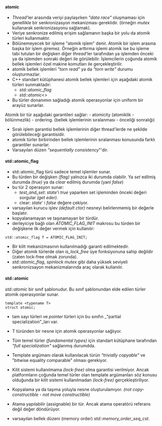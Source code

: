 #### atomic

- _Thread_'ler arasında veriyi paylaşırken _"data race"_ oluşmaması için genellikle bir senkronizasyon mekanizması gereklidir. (örneğin _mutex_ kullanarak senkronizasyonu sağlamak).
- Veriye senkronize edilmiş erişim sağlamanın başka bir yolu da atomik türleri kullanmaktır.
- Bölünemeyecek bir işleme "atomik işlem" denir. Atomik bir işlem arasına başka bir işlem giremez. Örneğin arttırma işlemi atomik ise bu işleme tabi tutulan bir değişken diğer _thread_'ler tarafından ya işlemden önceki ya da işlemden sonraki değeri ile görülebilir.
 İşlemcilerin çoğunda atomik bellek işlemleri özel makine komutları ile gerçekleştirilir.
- atomik bellek işlemleri _"torn read"_ ya da _"torn write"_ durumu oluşturmazlar.
- C++ standart kütüphanesi atomik bellek işlemleri için aşağıdaki atomik türleri sunmaktadır:
    - _std::atomic_flag_
    - _std::atomic_\<>
- Bu türler donanımın sağladığı atomik operasyonlar için uniform bir arayüz sunarlar.

Atomik bir tür aşağıdaki garantileri sağlar:
	- atomicity (atomiklik - bölünmezlik)
	- ordering. (bellek işlemlerinin sıralanması - önceliği sonralığı)
- Sıralı işlem garantisi bellek işlemlerinin diğer thread'lerde ne şekilde görülebileceği garantisidir.
- atomik türler birbirinden bellek işlemlerinin sıralanması konusunda farklı garantiler sunarlar.
- Varsayılan  düzen _"sequentially consistency_"'dir. 

#### std::atomic_flag
- std::atomic_flag türü sadece temel işlemler sunar.
- Bu türden bir değişken _(flag)_ yalnızca iki durumda olabilir. Ya _set_ edilmiş durumda _(true)_ ya da _clear_ edilmiş durumda (yani _false_)
- bu tür 2 operasyon sunar:
	- _test_and_set_: _state_'i _true_ yaparken set işleminden önceki değeri sorgular _(get eder)_. 
	- clear: _state_' i _false_ değere çekiyor.
- varsayılan kurucu işlev _(default ctor)_ nesneyi belirlenmemiş bir değerle başlatır.
- kopyalanamayan ve taşınamayan bir türdür.
- derleyiciye bağlı olan _ATOMIC_FLAG_INIT_ makrosu bu türden bir değişkene ilk değer vermek için kullanılır: 
```
std::atomic_flag f = ATOMIC_FLAG_INIT; 
```
- Bir kilit mekanizmasının kullanılmadığı garanti edilmektedir.
- Diğer atomik türlerde olan _is_lock_free_ üye fonksiyonuna sahip değildir (zaten lock-free olmak zorunda).
- _std::atomic_flag_, _spinlock mutex_ gibi daha yüksek seviyeli senkronizsayon mekanizmalarında araç olarak kullanılır.

#### std::atomic
_std::atomic_ bir sınıf şablonudur. Bu sınıf şablonundan elde edilen türler atomik operasyonlar sunar.

```
template <typename T>
struct atomic;
```
- tam sayı türleri ve _pointer_ türleri için bu sınıfın _"partial specialization"_ları var.

- T türünden bir nesne için atomik operasyonlar sağlıyor.
- Tüm temel türler _(fundamental types)_ için standart kütüphane tarafından _"full specialization"_ sağlanmış durumdda.
- Template argümanı olarak kullanılacak türün _"trivially copyable"_ ve "bitwise equality comparable" olması gerekiyor.
- Kilit sistemi kullanılmama _(lock-free)_ olma garantisi verilmiyor. Ancak platformların çoğunda temel türler olan template argümanları söz konusu olduğunda bir kilit sistemi kullanılmadan _(lock-free)_ gerçekleştiriliyor.
- Kopyalama ya da taşıma yoluyla nesne oluşturulamıyor. _(not copy-constructible - not move constructible)_
- Atama yapılabilir (assignable) bir tür. Ancak atama operatörü referans değil değer döndürüyor.
- varsayılan bellek düzeni (memory order) _std::memory_order_seq_cst_.
